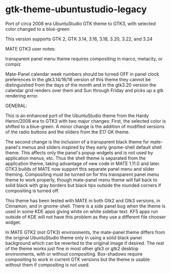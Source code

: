 # gtk-theme-ubuntustudio-legacy
Port of circa 2008 era UbuntuStudio GTK theme to GTK3, with selected color changed to a blue-green


This version supports GTK 2, GTK 3.14, 3.16, 3.18, 3.20, 3.22, and 3.24

MATE GTK3 user notes: 

transparent panel menu theme requires compositing in marco, metacity, or compiz

Mate-Panel calendar week numbers should be turned OFF in panel clock preferences
In the gtk3.14/16/18 version of this theme they cannot be distinguished from the days of the month and in the gtk3.20 version the calendar grid renders over them and Sun through Friday and picks up a gtk rendering error.

GENERAL:

This is an enhanced port of the UbuntuStudio theme from the Hardy Heron/2008 era to GTK3 with two major changes: First, the selected color is shifted to a blue-green. A minor change is the addition of modified versions of the radio buttons and the sliders from the E17 GK theme.

The second change is the inclusion of a transparent black theme for mate-panel's menus and sliders inspired by they early gnome-shell default shell theme. This affects only the panel's popup widgets and is not used by application menus, etc. Thus the shell theme is separated from the application theme, taking advantage of new code in MATE 1.11.0 and later. GTK3 builds of MATE now support this separate panel menu and slider theming. Compositing must be turned on for this transparent panel menu theme to work properly, though mate-panel menu theme will fall back to solid black with gray borders but black tips outside the rounded corners if compositing is turned off.

This theme has been tested with MATE in both Gtk2 and Gtk3 versions, in Cinnamon, and in gnome-shell. There is a side panel bug when the theme is used in some KDE apps giving white on white sidebar text. KF5 apps run outside of KDE will not have this problem as they use a different file chooser widget.

In MATE GTK2 (not GTK3) environments, the mate-panel theme differs from the original UbuntuStudio theme only in using a solid black panel background which can be reverted to the original image if desired. The rest of the theme works just fine in most other gtk3 or gtk2 desktop environments, with or without compositing. Box-shadows require compositing to work in current GTK versions but the theme is usable without them if compositing is not used.


